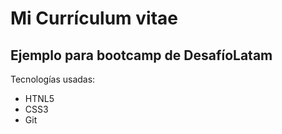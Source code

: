 # Mi Currículum vitae
## Ejemplo para bootcamp de DesafíoLatam

Tecnologías usadas:
- HTNL5
- CSS3
- Git
